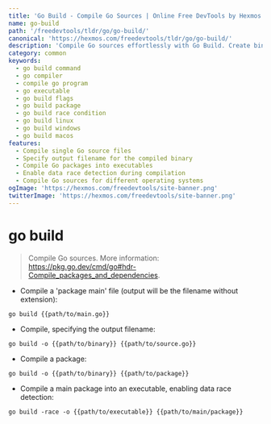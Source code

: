 ```yaml
---
title: 'Go Build - Compile Go Sources | Online Free DevTools by Hexmos'
name: go-build
path: '/freedevtools/tldr/go/go-build/'
canonical: 'https://hexmos.com/freedevtools/tldr/go/go-build/'
description: 'Compile Go sources effortlessly with Go Build. Create binaries, specify output filenames, and enable race detection. Free online tool, no registration required.'
category: common
keywords:
  - go build command
  - go compiler
  - compile go program
  - go executable
  - go build flags
  - go build package
  - go build race condition
  - go build linux
  - go build windows
  - go build macos
features:
  - Compile single Go source files
  - Specify output filename for the compiled binary
  - Compile Go packages into executables
  - Enable data race detection during compilation
  - Compile Go sources for different operating systems
ogImage: 'https://hexmos.com/freedevtools/site-banner.png'
twitterImage: 'https://hexmos.com/freedevtools/site-banner.png'
---
```


# go build

> Compile Go sources.
> More information: <https://pkg.go.dev/cmd/go#hdr-Compile_packages_and_dependencies>.

- Compile a 'package main' file (output will be the filename without extension):

`go build {{path/to/main.go}}`

- Compile, specifying the output filename:

`go build -o {{path/to/binary}} {{path/to/source.go}}`

- Compile a package:

`go build -o {{path/to/binary}} {{path/to/package}}`

- Compile a main package into an executable, enabling data race detection:

`go build -race -o {{path/to/executable}} {{path/to/main/package}}`
